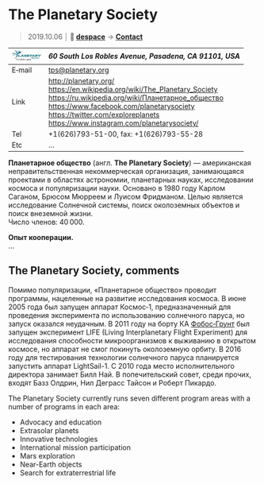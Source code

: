# The Planetary Society
> 2019.10.06 ┊ **🚀 [despace](index.md)** → **[Contact](contact.md)**

|[![](f/contact/p/planetary_society_logo1_thumb.jpg)](f/contact/p/planetary_society_logo1.png)|*60 South Los Robles Avenue, Pasadena, CA 91101, USA*|
|:--|:--|
|E‑mail| <tps@planetary.org> |
|Link| <http://planetary.org/><br> <https://en.wikipedia.org/wiki/The_Planetary_Society><br> <https://ru.wikipedia.org/wiki/Планетарное_общество><br> <https://www.facebook.com/planetarysociety><br> <https://twitter.com/exploreplanets><br> <https://www.instagram.com/planetarysociety/>  |
|Tel| +1(626)793-51-00, fax: +1(626)793-55-28  |
|Etc| … |

**Планетарное общество** (англ. **The Planetary Society**) — американская неправительственная некоммерческая организация, занимающаяся проектами в областях астрономии, планетарных науках, исследовании космоса и популяризации науки. Основано в 1980 году Карлом Саганом, Брюсом Мюрреем и Луисом Фридманом. Целью является исследование Солнечной системы, поиск околоземных объектов и поиск внеземной жизни.  
Число членов: 40 000.

**Опыт кооперации.**  
…


<p style="page-break-after:always"> </p>

## The Planetary Society, comments

Помимо популяризации, «Планетарное общество» проводит программы, нацеленные на развитие исследования космоса. В июне 2005 года был запущен аппарат Космос‑1, предназначенный для проведения эксперимента по использованию солнечного паруса, но запуск оказался неудачным. В 2011 году на борту КА [Фобос‑Грунт](фобос_грунт.md) был запущен эксперимент LIFE (Living Interplanetary Flight Experiment) для исследования способности микроорганизмов к выживанию в открытом космосе, но аппарат не смог покинуть околоземную орбиту. В 2016 году для тестирования технологии солнечного паруса планируется запустить аппарат LightSail-1. С 2010 года место исполнительного директора занимает Билл Най. В попечительский совет, среди прочих, входят Базз Олдрин, Нил Деграсс Тайсон и Роберт Пикардо.

The Planetary Society currently runs seven different program areas with a number of programs in each area:

   - Advocacy and education
   - Extrasolar planets
   - Innovative technologies
   - International mission participation
   - Mars exploration
   - Near-Earth objects
   - Search for extraterrestrial life
